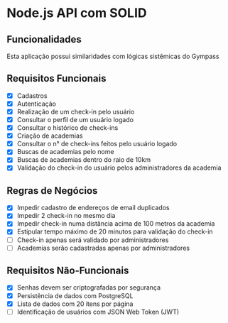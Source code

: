 # Node.js API com SOLID

## Funcionalidades

Esta aplicação possui similaridades com lógicas sistêmicas do Gympass

## Requisitos Funcionais

- [x] Cadastros
- [x] Autenticação
- [x] Realização de um check-in pelo usuário
- [x] Consultar o perfil de um usuário logado
- [x] Consultar o histórico de check-ins
- [x] Criação de academias
- [x] Consultar o n° de check-ins feitos pelo usuário logado
- [x] Buscas de academias pelo nome
- [x] Buscas de academias dentro do raio de 10km
- [x] Validação do check-in do usuário pelos administradores da academia

## Regras de Negócios

- [x] Impedir cadastro de endereços de email duplicados
- [x] Impedir 2 check-in no mesmo dia
- [x] Impedir check-in numa distância acima de 100 metros da academia
- [x] Estipular tempo máximo de 20 minutos para validação do check-in
- [ ] Check-in apenas será validado por administradores
- [ ] Academias serão cadastradas apenas por administradores

## Requisitos Não-Funcionais

- [x] Senhas devem ser criptografadas por segurança
- [x] Persistência de dados com PostgreSQL
- [x] Lista de dados com 20 itens por página
- [ ] Identificação de usuários com JSON Web Token (JWT)
